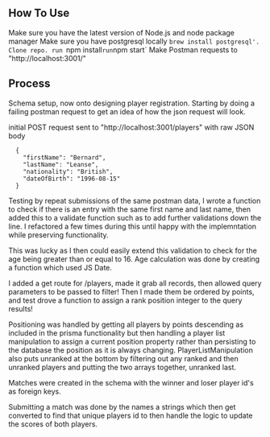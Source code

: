 ## How To Use

Make sure you have the latest version of Node.js and node package manager
Make sure you have postgresql locally `brew install postgresql'.
Clone repo.
run `npm install`
run `npm start`
Make Postman requests to "http://localhost:3001/"



## Process

Schema setup, now onto designing player registration.
Starting by doing a failing postman request to get an idea of how the json request will look.

initial POST request sent to "http://localhost:3001/players" with raw JSON body

```
  {
    "firstName": "Bernard",
    "lastName": "Leanse",
    "nationality": "British",
    "dateOfBirth": "1996-08-15"
  }
```

Testing by repeat submissions of the same postman data, I wrote a function to check if there is an entry with the same first name and last name, then added this to a validate function such as to add further validations down the line. I refactored a few times during this until happy with the implemntation while preserving functionality.

This was lucky as I then could easily extend this validation to check for the age being greater than or equal to 16. Age calculation was done by creating a function which used JS Date. 

I added a get route for /players, made it grab all records, then allowed query parameters to be passed to filter!
Then I made them be ordered by points, and test drove a function to assign a rank position integer to the query results!

Positioning was handled by getting all players by points descending as included in the prisma functionality but then handling a player list manipulation to assign a current position property rather than persisting to the database the position as it is always changing. PlayerListManipulation also puts unranked at the bottom by filtering out any ranked and then unranked players and putting the two arrays together, unranked last.

Matches were created in the schema with the winner and loser player id's as foreign keys.

Submitting a match was done by the names a strings which then get converted to find that unique players id to then handle the logic to update the scores of both players.
